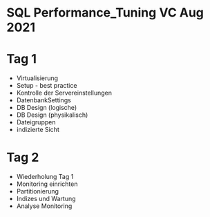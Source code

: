 # SQL Performance_Tuning VC Aug 2021

# Tag 1
* Virtualisierung
* Setup - best practice
* Kontrolle der Servereinstellungen
* DatenbankSettings
* DB Design (logische)
* DB Design (physikalisch)
* Dateigruppen
* indizierte Sicht

# Tag 2
* Wiederholung Tag 1
* Monitoring einrichten
* Partitionierung
* Indizes und Wartung
* Analyse Monitoring
 
